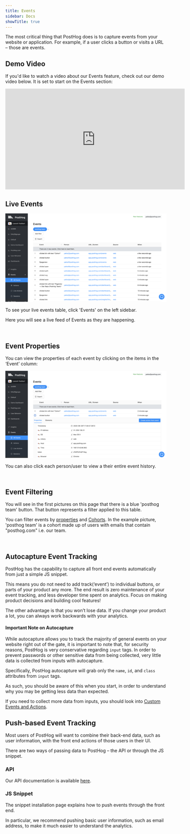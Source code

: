 ```yaml
---
title: Events
sidebar: Docs
showTitle: true
---
```


The most critical thing that PostHog does is to capture events from your website or application. For example, if a user clicks a button or visits a URL – those are events.

## Demo Video

If you'd like to watch a video about our Events feature, check out our demo video below. It is set to start on the Events section:

<iframe width="560" height="315" src="https://www.youtube.com/embed/aUILrrrlu50?start=13" frameborder="0" allow="accelerometer; autoplay; clipboard-write; encrypted-media; gyroscope; picture-in-picture" allowfullscreen></iframe>

## Live Events

![Events table](../../images/features/events/live-events.png)

To see your live events table, click 'Events' on the left sidebar.

Here you will see a live feed of Events as they are happening. 

<br />

## Event Properties

You can view the properties of each event by clicking on the items in the ‘Event’ column:

![Events table](../../images/features/events/event-properties.png)

You can also click each person/user to view a their entire event history.

<br />

## Event Filtering

You will see in the first pictures on this page that there is a blue 'posthog team' button. That button represents a filter applied to this table.

You can filter events by [properties](/docs/libraries/js#sending-user-information) and [Cohorts](/docs/user-guides/cohorts). In the example picture, 'posthog team' is a cohort made up of users with emails that contain "posthog.com" i.e. our team.

<br />

## Autocapture Event Tracking

PostHog has the capability to capture all front end events automatically from just a simple JS snippet.

This means you do not need to add track(‘event’) to individual buttons, or parts of your product any more. The end result is zero maintenance of your event tracking, and less developer time spent on analytics. Focus on making product decisions and building cool features!

The other advantage is that you won’t lose data. If you change your product a lot, you can always work backwards with your analytics.

#### Important Note on Autocapture

While autocapture allows you to track the majority of general events on your website right out of the gate, it is important to note that, for security reasons, PostHog is very conservative regarding `input` tags. In order to prevent passwords or other sensitive data from being collected, very little data is collected from inputs with autocapture.

Specifically, PostHog autocapture will grab only the `name`, `id`, and `class` attributes from `input` tags. 

As such, you should be aware of this when you start, in order to understand why you may be getting less data than expected.

If you need to collect more data from inputs, you should look into [Custom Events and Actions](/docs/user-guides/actions).
<br />

## Push-based Event Tracking

Most users of PostHog will want to combine their back-end data, such as user information, with the front end actions of those users in their UI.

There are two ways of passing data to PostHog – the API or through the JS snippet.
<br />

### API

Our API documentation is available [here](/docs/api/overview).
<br />

### JS Snippet

The snippet installation page explains how to push events through the front end.

In particular, we recommend pushing basic user information, such as email address, to make it much easier to understand the analytics.

